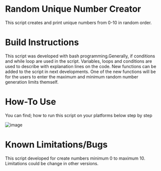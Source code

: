 # Random Unique Number Creator
This script creates and print unique numbers from 0-10 in random order.

# Build Instructions
This script was developed with bash programming.Generally, if conditions and while loop are used in the script.
Variables, loops and conditions are used to describe with explanation lines on the code.
New functions can be added to the script in next developments. One of the new functions will be for the users to enter the maximum and minimum random number generation limits themself.
# How-To Use
You can find; how to run this script on your platforms below step by step

![image](https://user-images.githubusercontent.com/39759331/159547252-eb44846a-b2e9-4c2c-9d3f-f60684cdd730.png)


# Known Limitations/Bugs
This script developed for create numbers minimum 0 to maximum 10. Limitations could be change  in other versions.
